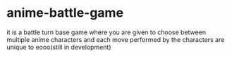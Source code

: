 # anime-battle-game
it is a battle turn base game where you are given to choose between multiple anime characters and each move performed by the characters are unique to eooo(still in development)
